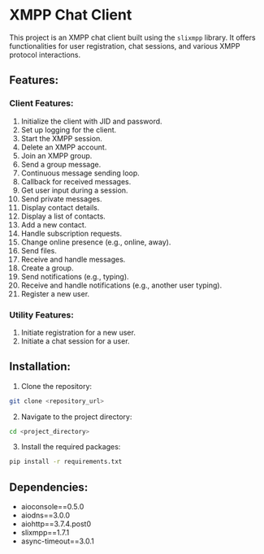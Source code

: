 
# XMPP Chat Client

This project is an XMPP chat client built using the `slixmpp` library. It offers functionalities for user registration, chat sessions, and various XMPP protocol interactions.

## Features:

### Client Features:
1. Initialize the client with JID and password.
2. Set up logging for the client.
3. Start the XMPP session.
4. Delete an XMPP account.
5. Join an XMPP group.
6. Send a group message.
7. Continuous message sending loop.
8. Callback for received messages.
9. Get user input during a session.
10. Send private messages.
11. Display contact details.
12. Display a list of contacts.
13. Add a new contact.
14. Handle subscription requests.
15. Change online presence (e.g., online, away).
16. Send files.
17. Receive and handle messages.
18. Create a group.
19. Send notifications (e.g., typing).
20. Receive and handle notifications (e.g., another user typing).
21. Register a new user.

### Utility Features:
1. Initiate registration for a new user.
2. Initiate a chat session for a user.

## Installation:

1. Clone the repository:
```bash
git clone <repository_url>
```
2. Navigate to the project directory:
```bash
cd <project_directory>
```
3. Install the required packages:
```bash
pip install -r requirements.txt
```

## Dependencies:

- aioconsole==0.5.0
- aiodns==3.0.0
- aiohttp==3.7.4.post0
- slixmpp==1.7.1
- async-timeout==3.0.1

